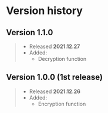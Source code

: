 
# Version history

## Version 1.1.0

> * Released **2021.12.27**
> * Added:
>   * Decryption function

## Version 1.0.0 (1st release)

> * Released **2021.12.26**
> * Added:
>   * Encryption function
